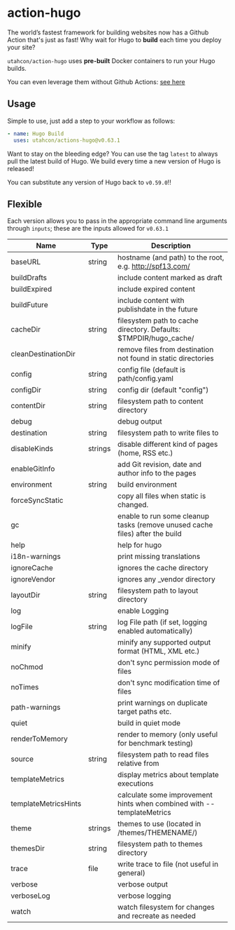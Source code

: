 # action-hugo

The world’s fastest framework for building websites now has a Github Action that's just as fast! Why wait for Hugo to 
**build** each time you deploy your site? 

`utahcon/action-hugo` uses **pre-built** Docker containers to run your Hugo builds.
 
You can even leverage them without Github Actions: [see here](https://hub.docker.com/r/utahcon/hugo)

## Usage
Simple to use, just add a step to your workflow as follows:

```yaml
- name: Hugo Build
  uses: utahcon/actions-hugo@v0.63.1
```

Want to stay on the bleeding edge? You can use the tag `latest` to always pull the latest build of Hugo. We build every 
time a new version of Hugo is released!
 
You can substitute any version of Hugo back to `v0.59.0`!!

## Flexible
Each version allows you to pass in the appropriate command line arguments through `inputs`; these are the inputs allowed
for `v0.63.1`

| Name | Type | Description |
|------|------|-------------|
| baseURL | string | hostname (and path) to the root, e.g. http://spf13.com/ |
| buildDrafts |  | include content marked as draft |
| buildExpired |  | include expired content |
| buildFuture |  | include content with publishdate in the future |
| cacheDir | string | filesystem path to cache directory. Defaults: $TMPDIR/hugo_cache/ |
| cleanDestinationDir |  | remove files from destination not found in static directories |
| config | string | config file (default is path/config.yaml|json|toml) |
| configDir | string | config dir (default "config") |
| contentDir | string | filesystem path to content directory |
| debug |  | debug output |
| destination | string | filesystem path to write files to |
| disableKinds | strings | disable different kind of pages (home, RSS etc.) |
| enableGitInfo |  | add Git revision, date and author info to the pages |
| environment | string | build environment |
| forceSyncStatic |  | copy all files when static is changed. |
| gc |  | enable to run some cleanup tasks (remove unused cache files) after the build |
| help |  | help for hugo |
| i18n-warnings |  | print missing translations |
| ignoreCache |  | ignores the cache directory |
| ignoreVendor |  | ignores any _vendor directory |
| layoutDir | string | filesystem path to layout directory |
| log |  | enable Logging |
| logFile | string | log File path (if set, logging enabled automatically) |
| minify |  | minify any supported output format (HTML, XML etc.) |
| noChmod |  | don't sync permission mode of files |
| noTimes |  | don't sync modification time of files |
| path-warnings |  | print warnings on duplicate target paths etc. |
| quiet |  | build in quiet mode |
| renderToMemory |  | render to memory (only useful for benchmark testing) |
| source | string | filesystem path to read files relative from |
| templateMetrics |  | display metrics about template executions |
| templateMetricsHints |  | calculate some improvement hints when combined with --templateMetrics |
| theme | strings | themes to use (located in /themes/THEMENAME/) |
| themesDir | string | filesystem path to themes directory |
| trace | file | write trace to file (not useful in general) |
| verbose |  | verbose output |
| verboseLog |  | verbose logging |
| watch |  | watch filesystem for changes and recreate as needed |
